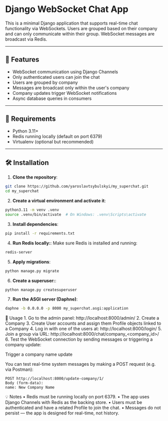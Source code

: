 # Django WebSocket Chat App

This is a minimal Django application that supports real-time chat functionality via WebSockets. Users are grouped based on their company and can only communicate within their group. WebSocket messages are broadcast via Redis.

---

## 🚀 Features

- WebSocket communication using Django Channels
- Only authenticated users can join the chat
- Users are grouped by company
- Messages are broadcast only within the user's company
- Company updates trigger WebSocket notifications
- Async database queries in consumers

---

## 🧱 Requirements

- Python 3.11+
- Redis running locally (default on port 6379)
- Virtualenv (optional but recommended)

---

## 🛠️ Installation

1. **Clone the repository**:

```bash
git clone https://github.com/yaroslavtsybulskyi/my_superchat.git
cd my_superchat
```
2. **Create a virtual environment and activate it**:
```bash
python3.11 -m venv .venv
source .venv/bin/activate  # On Windows: .venv\Scripts\activate
```
3. **Install dependencies**:
```bash
pip install -r requirements.txt
```
4. **Run Redis locally:**:
Make sure Redis is installed and running:
```bash
redis-server
```
5.	**Apply migrations**:
```bash
python manage.py migrate
```

6. **Create a superuser:**:
```bash
python manage.py createsuperuser
```

7. **Run the ASGI server (Daphne)**:
```bash
daphne -b 0.0.0.0 -p 8000 my_superchat.asgi:application
```

🧪 Usage
	1.	Go to the admin panel: http://localhost:8000/admin/
	2.	Create a Company
	3.	Create User accounts and assign them Profile objects linked to a Company
	4.	Log in with one of the users at: http://localhost:8000/login/
	5.	Join a group via URL: http://localhost:8000/chat/company_<company_id>/
	6.	Test the WebSocket connection by sending messages or triggering a company update:

Trigger a company name update

You can test real-time system messages by making a POST request (e.g. via Postman):
```
POST http://localhost:8000/update-company/1/
Body (form-data):
name: New Company Name
```

💡 Notes
	•	Redis must be running locally on port 6379.
	•	The app uses Django Channels with Redis as the backing store.
	•	Users must be authenticated and have a related Profile to join the chat.
	•	Messages do not persist — the app is designed for real-time, not history.
